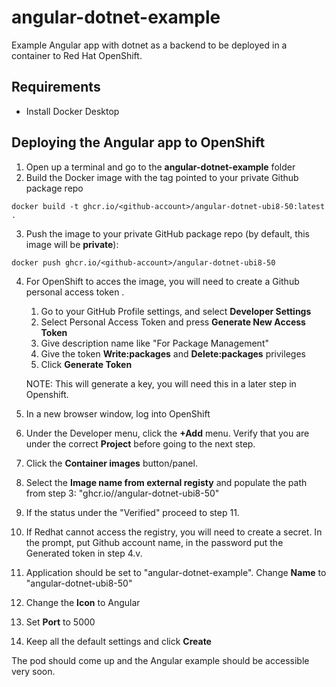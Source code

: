 # angular-dotnet-example
Example Angular app with dotnet as a backend to be deployed in a container to Red Hat OpenShift.

## Requirements
- Install Docker Desktop

## Deploying the Angular app to OpenShift

1. Open up a terminal and go to the **angular-dotnet-example** folder
2. Build the Docker image with the tag pointed to your private Github package repo
```
docker build -t ghcr.io/<github-account>/angular-dotnet-ubi8-50:latest .
```
3. Push the image to your private GitHub package repo (by default, this image will be **private**):
```
docker push ghcr.io/<github-account>/angular-dotnet-ubi8-50
```
4.  For OpenShift to acces the image, you will need to create a Github personal access token .  
    1. Go to your GitHub Profile settings, and select **Developer Settings**
    2. Select Personal Access Token and press **Generate New Access Token**
    3. Give description name like "For Package Management"
    4. Give the token **Write:packages** and **Delete:packages** privileges
    5. Click **Generate Token**

    NOTE: This will generate a key, you will need this in a later step in Openshift.
5. In a new browser window, log into OpenShift
6. Under the Developer menu, click the **+Add** menu. Verify that you are under the correct **Project** before going to the next step.
7. Click the **Container images** button/panel.
8. Select the **Image name from external registy** and populate the path from step 3: "ghcr.io/<github-account>/angular-dotnet-ubi8-50"
9. If the status under the "Verified" proceed to step 11.
10. If Redhat cannot access the registry, you will need to create a secret.  In the prompt, put Github account name, in the password put the Generated token in step 4.v.
11. Application should be set to "angular-dotnet-example". Change **Name** to "angular-dotnet-ubi8-50"
12. Change the **Icon** to Angular
13. Set **Port** to 5000
14. Keep all the default settings and click **Create**

The pod should come up and the Angular example should be accessible very soon.
